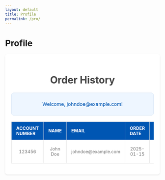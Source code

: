 ```yaml
---
layout: default
title: Profile
permalink: /pro/
---
```


# Profile


<div class="container">
  <header>
    <h1>Order History</h1>
  </header>

  <!-- User Info -->
  <div id="userInfo">
    <p>Welcome, johndoe@example.com!</p>
  </div>

  <!-- Orders Table -->
  <table id="orderTable">
    <thead>
      <tr>
        <th>Account Number</th>
        <th>Name</th>
        <th>Email</th>
        <th>Order Date</th>
        <th>Order ID</th>
        <th>Phone</th>
        <th>Billing Street</th>
        <th>Billing City</th>
        <th>Billing State</th>
        <th>Billing Postal</th>
        <th>Billing Country</th>
        <th>Shipping Street</th>
        <th>Shipping City</th>
        <th>Shipping State</th>
        <th>Shipping Postal</th>
        <th>Shipping Country</th>
        <th>Item Name</th>
        <th>Item Quantity</th>
        <th>Item Price</th>
        <th>Total Amount</th>
        <th>Tracking Number</th>
      </tr>
    </thead>
    <tbody>
      <!-- Example Row -->
      <tr>
        <td>123456</td>
        <td>John Doe</td>
        <td>johndoe@example.com</td>
        <td>2025-01-15</td>
        <td>ORD12345</td>
        <td>+1234567890</td>
        <td>123 Main Street</td>
        <td>New York</td>
        <td>NY</td>
        <td>10001</td>
        <td>USA</td>
        <td>456 Elm Street</td>
        <td>Los Angeles</td>
        <td>CA</td>
        <td>90001</td>
        <td>USA</td>
        <td>Laptop</td>
        <td>1</td>
        <td>$1200.00</td>
        <td>$1200.00</td>
        <td>TRACK123</td>
      </tr>
    </tbody>
  </table>
</div>




<style>
/* Page Container */
.container {
  max-width: 900px;
  margin: 0 auto;
  padding: 20px;
  background: #fff;
  border-radius: 8px;
  box-shadow: 0 2px 4px rgba(0, 0, 0, 0.1);
}

/* Header Section */
header {
  text-align: center;
  margin-bottom: 20px;
}

header h1 {
  font-size: 2rem;
  color: #444;
}

/* User Info Section */
#userInfo {
  text-align: center;
  margin-bottom: 20px;
  padding: 10px;
  background: #eef6ff;
  border: 1px solid #d3e2f4;
  border-radius: 8px;
  font-size: 1rem;
  color: #0056b3;
}

/* Orders Table */
#orderTable {
  width: 100%;
  border-collapse: collapse;
  margin-top: 20px;
}

#orderTable thead {
  background: #0056b3;
  color: #fff;
}

#orderTable th, #orderTable td {
  padding: 12px 15px;
  text-align: left;
  border: 1px solid #ddd;
}

#orderTable th {
  font-size: 0.9rem;
  text-transform: uppercase;
  font-weight: bold;
}

#orderTable tr:nth-child(even) {
  background: #f2f2f2;
}

#orderTable tr:hover {
  background: #e9f5ff;
}

/* No Orders Message */
#orderTable tbody tr td {
  text-align: center;
  font-size: 0.9rem;
  color: #777;
}

/* Responsive Design */
@media (max-width: 768px) {
  #orderTable {
    font-size: 0.9rem;
  }

  #orderTable th, #orderTable td {
    padding: 8px 10px;
  }

  header h1 {
    font-size: 1.5rem;
  }

  #userInfo {
    font-size: 0.9rem;
  }
}

</style>



<script>
  document.addEventListener("DOMContentLoaded", function () {
  const loggedInUserEmail = localStorage.getItem("loggedInUserEmail");

  if (!loggedInUserEmail) {
    // Redirect to login page if the user is not logged in
    window.location.href = "/login.html";
    return;
  }

  // Display user information
  document.getElementById("userInfo").innerHTML = `
    <p>Welcome, ${loggedInUserEmail}!</p>
  `;

  // Fetch and display user orders
  fetchUserOrders(loggedInUserEmail);
});

function fetchUserOrders(email) {
  const tableBody = document.querySelector("#orderTable tbody");

  // Fetch the orders JSON
  fetch("https://raw.githubusercontent.com/m-cochran/Randomerr/main/orders.json")
    .then(response => {
      if (!response.ok) throw new Error(`HTTP error! status: ${response.status}`);
      return response.json();
    })
    .then(data => {
      // Filter orders for the logged-in user
      const userOrders = data.filter(order => order.Email === email);

      if (userOrders.length > 0) {
        userOrders.forEach(order => {
          const row = document.createElement("tr");
          row.innerHTML = `
            <td>${order["Account Number"] || "N/A"}</td>
            <td>${order["Name"] || "N/A"}</td>
            <td>${order["Email"] || "N/A"}</td>
            <td>${order["Order Date"] || "N/A"}</td>
            <td>${order["Order ID"] || "N/A"}</td>
            <td>${order["Phone"] || "N/A"}</td>
            <td>${order["Billing Street"] || "N/A"}</td>
            <td>${order["Billing City"] || "N/A"}</td>
            <td>${order["Billing State"] || "N/A"}</td>
            <td>${order["Billing Postal"] || "N/A"}</td>
            <td>${order["Billing Country"] || "N/A"}</td>
            <td>${order["Shipping Street"] || "N/A"}</td>
            <td>${order["Shipping City"] || "N/A"}</td>
            <td>${order["Shipping State"] || "N/A"}</td>
            <td>${order["Shipping Postal"] || "N/A"}</td>
            <td>${order["Shipping Country"] || "N/A"}</td>
            <td>${order["Item Name"] || "N/A"}</td>
            <td>${order["Item Quantity"] || "N/A"}</td>
            <td>$${order["Item Price"] || "N/A"}</td>
            <td>$${order["Total Amount"] || "N/A"}</td>
            <td>${order["Tracking Number"] || "N/A"}</td>
          `;
          tableBody.appendChild(row);
        });
      } else {
        tableBody.innerHTML = `
          <tr>
            <td colspan="21" style="text-align: center;">No orders found for this user.</td>
          </tr>
        `;
      }
    })
    .catch(error => {
      console.error("Error fetching orders:", error);
      tableBody.innerHTML = `
        <tr>
          <td colspan="21" style="text-align: center;">Error loading data.</td>
        </tr>
      `;
    });
}

</script>


